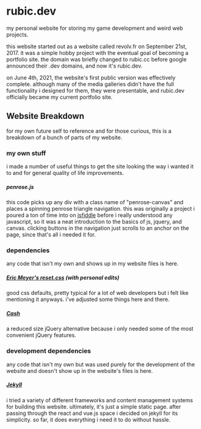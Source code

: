 # rubic.dev
my personal website for storing my game development and weird web projects.

this website started out as a website called revolv.fr on September 21st, 2017. it was a simple hobby project with the eventual goal of becoming a portfolio site. the domain was briefly changed to rubic.cc before google announced their .dev domains, and now it's rubic.dev.

on June 4th, 2021, the website's first public version was effectively complete. although many of the media galleries didn't have the full functionality i designed for them, they were presentable, and rubic.dev officially became my current portfolio site.

## Website Breakdown
for my own future self to reference and for those curious, this is a breakdown of a bunch of parts of my website.

### my own stuff
i made a number of useful things to get the site looking the way i wanted it to and for general quality of life improvements.

##### penrose.js
this code picks up any div with a class name of "penrose-canvas" and places a spinning penrose triangle navigation. this was originally a project i poured a ton of time into on [jsfiddle](https://jsfiddle.net/) before i really understood any javascript, so it was a neat introduction to the basics of js, jquery, and canvas. clicking buttons in the navigation just scrolls to an anchor on the page, since that's all i needed it for.

### dependencies
any code that isn't my own and shows up in my website files is here.

##### [Eric Meyer's reset.css](https://meyerweb.com/eric/tools/css/reset/) (with personal edits)
good css defaults, pretty typical for a lot of web developers but i felt like mentioning it anyways. i've adjusted some things here and there.

##### [Cash](https://github.com/kenwheeler/cash)
a reduced size jQuery alternative because i only needed some of the most convenient jQuery features.

### development dependencies
any code that isn't my own but was used purely for the development of the website and doesn't show up in the website's files is here.

##### [Jekyll](https://jekyllrb.com/)
i tried a variety of different frameworks and content management systems for building this website. ultimately, it's just a simple static page. after passing through the react and vue.js space i decided on jekyll for its simplicity. so far, it does everything i need it to do without hassle.
